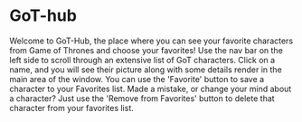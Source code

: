 # GoT-hub

Welcome to GoT-Hub, the place where you can see your favorite characters from Game of Thrones and choose your favorites! Use the nav bar on the left side to scroll through an extensive list of GoT characters. Click on a name, and you will see their picture along with some details render in the main area of the window. You can use the 'Favorite' button to save a character to your Favorites list. Made a mistake, or change your mind about a character? Just use the 'Remove from Favorites' button to delete that character from your favorites list.